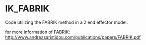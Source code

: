 # IK_FABRIK
Code utilizing the FABRIK method in a 2 end effector model.

for more information of FABRIK: http://www.andreasaristidou.com/publications/papers/FABRIK.pdf
